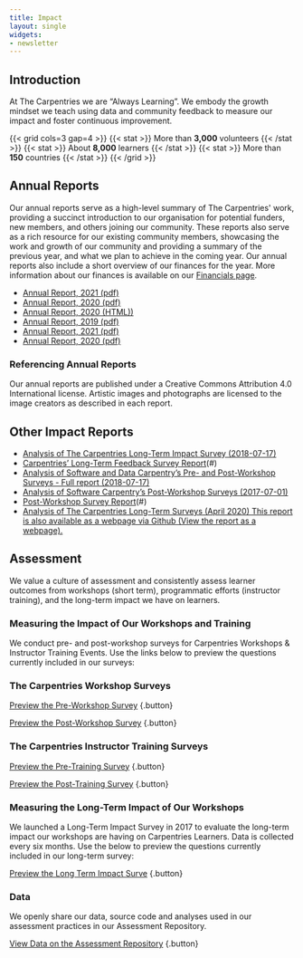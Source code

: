 ```yaml
---
title: Impact
layout: single
widgets:
- newsletter
---
```


## Introduction

At The Carpentries we are “Always Learning”. We embody the growth mindset we teach using data and community feedback to measure our impact and foster continuous improvement.

{{< grid cols=3 gap=4 >}}
  {{< stat >}}
    More than **3,000** volunteers
  {{< /stat >}}
  {{< stat >}}
    About **8,000** learners
  {{< /stat >}}
  {{< stat >}}
    More than **150** countries
  {{< /stat >}}
{{< /grid >}}

## Annual Reports

Our annual reports serve as a high-level summary of The Carpentries' work, providing a succinct introduction to our organisation for potential funders, new members, and others joining our community. These reports also serve as a rich resource for our existing community members, showcasing the work and growth of our community and providing a summary of the previous year, and what we plan to achieve in the coming year. Our annual reports also include a short overview of our finances for the year. More information about our finances is available on our [Financials page](/about-us/financials). 

- [Annual Report, 2021 (pdf)](#)
- [Annual Report, 2020 (pdf)](#)
- [Annual Report, 2020 (HTML))](#)
- [Annual Report, 2019 (pdf)](#)
- [Annual Report, 2021 (pdf)](#)
- [Annual Report, 2020 (pdf)](#)

### Referencing Annual Reports

Our annual reports are published under a Creative Commons Attribution 4.0 International license. Artistic images and photographs are licensed to the image creators as described in each report.

## Other Impact Reports

- [Analysis of The Carpentries Long-Term Impact Survey (2018-07-17)](#)
- [Carpentries’ Long-Term Feedback Survey Report](2017-10-31)(#)
- [Analysis of Software and Data Carpentry’s Pre- and Post-Workshop Surveys - Full report (2018-07-17)](#)
- [Analysis of Software Carpentry’s Post-Workshop Surveys (2017-07-01)](#)
- [Post-Workshop Survey Report](2016-10-20)(#)
- [Analysis of The Carpentries Long-Term Surveys (April 2020) This report is also available as a webpage via Github (View the report as a webpage).](#)

## Assessment

We value a culture of assessment and consistently assess learner outcomes from workshops (short term), programmatic efforts (instructor training), and the long-term impact we have on learners.

### Measuring the Impact of Our Workshops and Training

We conduct pre- and post-workshop surveys for Carpentries Workshops & Instructor Training Events. Use the links below to preview the questions currently included in our surveys:

### The Carpentries Workshop Surveys

[Preview the Pre-Workshop Survey](https://carpentries.github.io/assessment-archives/pre-workshop/pre-workshop.html)
{.button}

[Preview the Post-Workshop Survey](https://carpentries.github.io/assessment-archives/post-workshop/post-workshop.html)
{.button}

### The Carpentries Instructor Training Surveys

[Preview the Pre-Training Survey](https://carpentries.github.io/assessment-archives/instructor-training-pre/instructor-training-pre.html)
{.button}

[Preview the Post-Training Survey](https://carpentries.github.io/assessment-archives/instructor-training-post/instructor-training-post.html)
{.button}

### Measuring the Long-Term Impact of Our Workshops

We launched a Long-Term Impact Survey in 2017 to evaluate the long-term impact our workshops are having on Carpentries Learners. Data is collected every six months. Use the below to preview the questions currently included in our long-term survey:

[Preview the Long Term Impact Surve](https://carpentries.github.io/assessment-archives/long-term/long-term.html)
{.button}

### Data

We openly share our data, source code and analyses used in our assessment practices in our Assessment Repository.

[View Data on the Assessment Repository](https://github.com/carpentries/assessment)
{.button}
